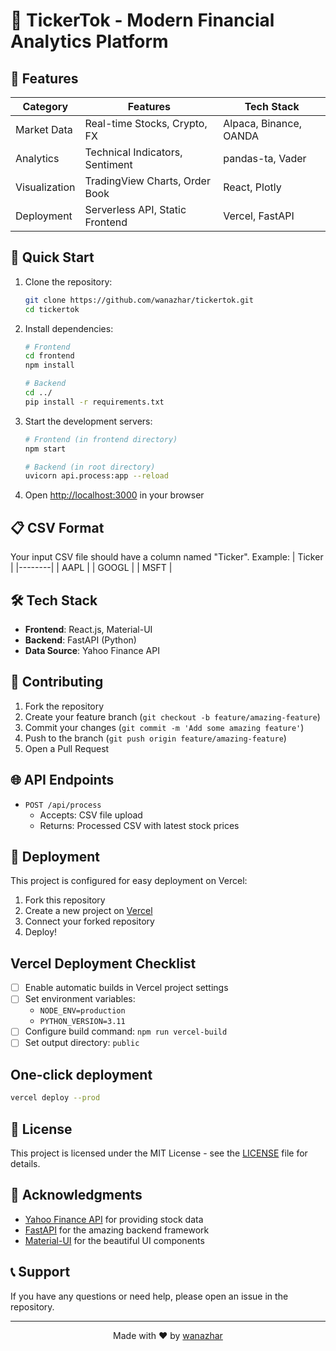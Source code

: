 # 🚀 TickerTok - Modern Financial Analytics Platform

## 🌟 Features

| Category        | Features                          | Tech Stack          |
|-----------------|-----------------------------------|---------------------|
| Market Data      | Real-time Stocks, Crypto, FX      | Alpaca, Binance, OANDA |
| Analytics       | Technical Indicators, Sentiment  | pandas-ta, Vader     |
| Visualization   | TradingView Charts, Order Book    | React, Plotly        |
| Deployment      | Serverless API, Static Frontend   | Vercel, FastAPI      |

## 🚀 Quick Start

1. Clone the repository:
   ```bash
   git clone https://github.com/wanazhar/tickertok.git
   cd tickertok
   ```

2. Install dependencies:
   ```bash
   # Frontend
   cd frontend
   npm install

   # Backend
   cd ../
   pip install -r requirements.txt
   ```

3. Start the development servers:
   ```bash
   # Frontend (in frontend directory)
   npm start

   # Backend (in root directory)
   uvicorn api.process:app --reload
   ```

4. Open [http://localhost:3000](http://localhost:3000) in your browser

## 📋 CSV Format

Your input CSV file should have a column named "Ticker". Example:
| Ticker |
|--------|
| AAPL   |
| GOOGL  |
| MSFT   |

## 🛠️ Tech Stack

- **Frontend**: React.js, Material-UI
- **Backend**: FastAPI (Python)
- **Data Source**: Yahoo Finance API

## 🤝 Contributing

1. Fork the repository
2. Create your feature branch (`git checkout -b feature/amazing-feature`)
3. Commit your changes (`git commit -m 'Add some amazing feature'`)
4. Push to the branch (`git push origin feature/amazing-feature`)
5. Open a Pull Request


## 🌐 API Endpoints

- `POST /api/process`
  - Accepts: CSV file upload
  - Returns: Processed CSV with latest stock prices

## 🚀 Deployment

This project is configured for easy deployment on Vercel:

1. Fork this repository
2. Create a new project on [Vercel](https://vercel.com)
3. Connect your forked repository
4. Deploy!

## Vercel Deployment Checklist

- [ ] Enable automatic builds in Vercel project settings
- [ ] Set environment variables:
  - `NODE_ENV=production`
  - `PYTHON_VERSION=3.11`
- [ ] Configure build command: `npm run vercel-build`
- [ ] Set output directory: `public`

## One-click deployment
```bash
vercel deploy --prod
```

## 📝 License

This project is licensed under the MIT License - see the [LICENSE](LICENSE) file for details.

## 🙏 Acknowledgments

- [Yahoo Finance API](https://finance.yahoo.com/) for providing stock data
- [FastAPI](https://fastapi.tiangolo.com/) for the amazing backend framework
- [Material-UI](https://material-ui.com/) for the beautiful UI components

## 📞 Support

If you have any questions or need help, please open an issue in the repository.

---

<p align="center">Made with ❤️ by <a href="https://github.com/wanazhar">wanazhar</a></p>

